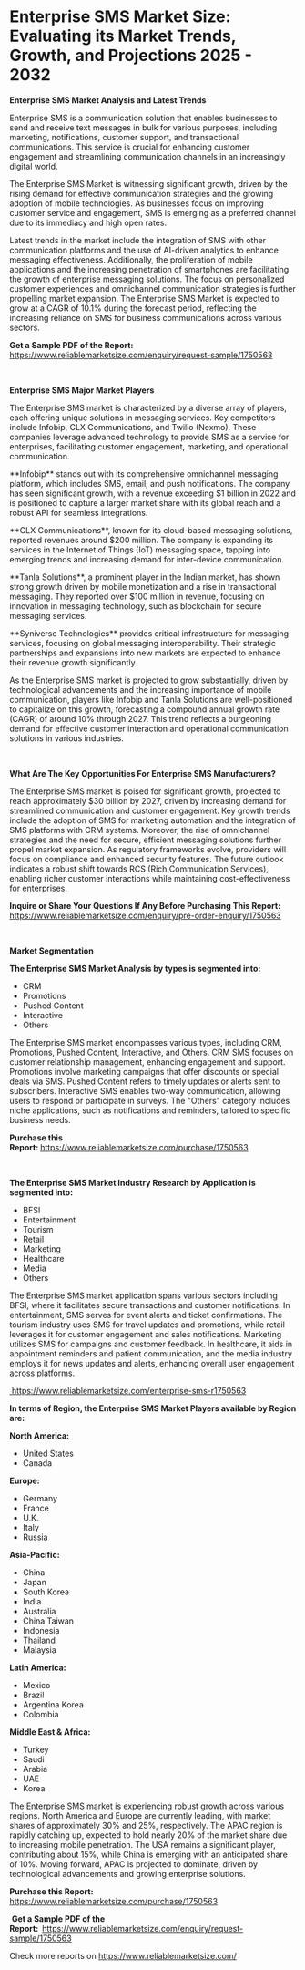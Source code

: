<p><h1>Enterprise SMS Market Size: Evaluating its Market Trends, Growth, and Projections 2025 - 2032</h1></p><p><strong>Enterprise SMS Market Analysis and Latest Trends</strong></p>
<p><p>Enterprise SMS is a communication solution that enables businesses to send and receive text messages in bulk for various purposes, including marketing, notifications, customer support, and transactional communications. This service is crucial for enhancing customer engagement and streamlining communication channels in an increasingly digital world.</p><p>The Enterprise SMS Market is witnessing significant growth, driven by the rising demand for effective communication strategies and the growing adoption of mobile technologies. As businesses focus on improving customer service and engagement, SMS is emerging as a preferred channel due to its immediacy and high open rates.</p><p>Latest trends in the market include the integration of SMS with other communication platforms and the use of AI-driven analytics to enhance messaging effectiveness. Additionally, the proliferation of mobile applications and the increasing penetration of smartphones are facilitating the growth of enterprise messaging solutions. The focus on personalized customer experiences and omnichannel communication strategies is further propelling market expansion. The Enterprise SMS Market is expected to grow at a CAGR of 10.1% during the forecast period, reflecting the increasing reliance on SMS for business communications across various sectors.</p></p>
<p><strong>Get a Sample PDF of the Report:&nbsp;</strong> <a href="https://www.reliablemarketsize.com/enquiry/request-sample/1750563?utm_campaign=2944&utm_medium=2&utm_source=Github&utm_content=ia&utm_term=09032025&utm_id=enterprise-sms">https://www.reliablemarketsize.com/enquiry/request-sample/1750563</a></p>
<p>&nbsp;</p>
<p><strong>Enterprise SMS Major Market Players</strong></p>
<p><p>The Enterprise SMS market is characterized by a diverse array of players, each offering unique solutions in messaging services. Key competitors include Infobip, CLX Communications, and Twilio (Nexmo). These companies leverage advanced technology to provide SMS as a service for enterprises, facilitating customer engagement, marketing, and operational communication.</p><p>**Infobip** stands out with its comprehensive omnichannel messaging platform, which includes SMS, email, and push notifications. The company has seen significant growth, with a revenue exceeding $1 billion in 2022 and is positioned to capture a larger market share with its global reach and a robust API for seamless integrations.</p><p>**CLX Communications**, known for its cloud-based messaging solutions, reported revenues around $200 million. The company is expanding its services in the Internet of Things (IoT) messaging space, tapping into emerging trends and increasing demand for inter-device communication.</p><p>**Tanla Solutions**, a prominent player in the Indian market, has shown strong growth driven by mobile monetization and a rise in transactional messaging. They reported over $100 million in revenue, focusing on innovation in messaging technology, such as blockchain for secure messaging services.</p><p>**Syniverse Technologies** provides critical infrastructure for messaging services, focusing on global messaging interoperability. Their strategic partnerships and expansions into new markets are expected to enhance their revenue growth significantly.</p><p>As the Enterprise SMS market is projected to grow substantially, driven by technological advancements and the increasing importance of mobile communication, players like Infobip and Tanla Solutions are well-positioned to capitalize on this growth, forecasting a compound annual growth rate (CAGR) of around 10% through 2027. This trend reflects a burgeoning demand for effective customer interaction and operational communication solutions in various industries.</p></p>
<p>&nbsp;</p>
<p><strong>What Are The Key Opportunities For Enterprise SMS Manufacturers?</strong></p>
<p><p>The Enterprise SMS market is poised for significant growth, projected to reach approximately $30 billion by 2027, driven by increasing demand for streamlined communication and customer engagement. Key growth trends include the adoption of SMS for marketing automation and the integration of SMS platforms with CRM systems. Moreover, the rise of omnichannel strategies and the need for secure, efficient messaging solutions further propel market expansion. As regulatory frameworks evolve, providers will focus on compliance and enhanced security features. The future outlook indicates a robust shift towards RCS (Rich Communication Services), enabling richer customer interactions while maintaining cost-effectiveness for enterprises.</p></p>
<p><strong>Inquire or Share Your Questions If Any Before Purchasing This Report:</strong> <a href="https://www.reliablemarketsize.com/enquiry/pre-order-enquiry/1750563?utm_campaign=2944&utm_medium=2&utm_source=Github&utm_content=ia&utm_term=09032025&utm_id=enterprise-sms">https://www.reliablemarketsize.com/enquiry/pre-order-enquiry/1750563</a></p>
<p>&nbsp;</p>
<p><strong>Market Segmentation</strong></p>
<p><strong>The Enterprise SMS Market Analysis by types is segmented into:</strong></p>
<p><ul><li>CRM</li><li>Promotions</li><li>Pushed Content</li><li>Interactive</li><li>Others</li></ul></p>
<p><p>The Enterprise SMS market encompasses various types, including CRM, Promotions, Pushed Content, Interactive, and Others. CRM SMS focuses on customer relationship management, enhancing engagement and support. Promotions involve marketing campaigns that offer discounts or special deals via SMS. Pushed Content refers to timely updates or alerts sent to subscribers. Interactive SMS enables two-way communication, allowing users to respond or participate in surveys. The "Others" category includes niche applications, such as notifications and reminders, tailored to specific business needs.</p></p>
<p><strong>Purchase this Report:&nbsp;</strong><a href="https://www.reliablemarketsize.com/purchase/1750563?utm_campaign=2944&utm_medium=2&utm_source=Github&utm_content=ia&utm_term=09032025&utm_id=enterprise-sms">https://www.reliablemarketsize.com/purchase/1750563</a></p>
<p>&nbsp;</p>
<p><strong>The Enterprise SMS Market Industry Research by Application is segmented into:</strong></p>
<p><ul><li>BFSI</li><li>Entertainment</li><li>Tourism</li><li>Retail</li><li>Marketing</li><li>Healthcare</li><li>Media</li><li>Others</li></ul></p>
<p><p>The Enterprise SMS market application spans various sectors including BFSI, where it facilitates secure transactions and customer notifications. In entertainment, SMS serves for event alerts and ticket confirmations. The tourism industry uses SMS for travel updates and promotions, while retail leverages it for customer engagement and sales notifications. Marketing utilizes SMS for campaigns and customer feedback. In healthcare, it aids in appointment reminders and patient communication, and the media industry employs it for news updates and alerts, enhancing overall user engagement across platforms.</p></p>
<p><a href="https://www.reliablemarketsize.com/enterprise-sms-r1750563?utm_campaign=2944&utm_medium=2&utm_source=Github&utm_content=ia&utm_term=09032025&utm_id=enterprise-sms">&nbsp;https://www.reliablemarketsize.com/enterprise-sms-r1750563</a></p>
<p><strong>In terms of Region, the Enterprise SMS Market Players available by Region are:</strong></p>
<p>
    <p> <strong> North America: </strong>
        <ul>
            <li>United States</li>
            <li>Canada</li>
        </ul>
        </p> 
    <p> <strong> Europe: </strong>
        <ul>
            <li>Germany</li>
            <li>France</li>
            <li>U.K.</li>
            <li>Italy</li>
            <li>Russia</li>
        </ul>
        </p> 
    <p> <strong> Asia-Pacific: </strong>
        <ul>
            <li>China</li>
            <li>Japan</li>
            <li>South Korea</li>
            <li>India</li>
            <li>Australia</li>
            <li>China Taiwan</li>
            <li>Indonesia</li>
            <li>Thailand</li>
            <li>Malaysia</li>
        </ul>
        </p> 
    <p> <strong> Latin America: </strong>
        <ul>
            <li>Mexico</li>
            <li>Brazil</li>
            <li>Argentina Korea</li>
            <li>Colombia</li>
        </ul>
        </p> 
    <p> <strong> Middle East & Africa: </strong>
        <ul>
            <li>Turkey</li>
            <li>Saudi</li>
            <li>Arabia</li>
            <li>UAE</li>
            <li>Korea</li>
        </ul>
    </p>
    </p>
<p><p>The Enterprise SMS market is experiencing robust growth across various regions. North America and Europe are currently leading, with market shares of approximately 30% and 25%, respectively. The APAC region is rapidly catching up, expected to hold nearly 20% of the market share due to increasing mobile penetration. The USA remains a significant player, contributing about 15%, while China is emerging with an anticipated share of 10%. Moving forward, APAC is projected to dominate, driven by technological advancements and growing enterprise solutions.</p></p>
<p><strong>Purchase this Report: </strong><a href="https://www.reliablemarketsize.com/purchase/1750563?utm_campaign=2944&utm_medium=2&utm_source=Github&utm_content=ia&utm_term=09032025&utm_id=enterprise-sms">https://www.reliablemarketsize.com/purchase/1750563</a></p>
<p>&nbsp;<strong>Get a Sample PDF of the Report:&nbsp;&nbsp;</strong><a href="https://www.reliablemarketsize.com/enquiry/request-sample/1750563?utm_campaign=2944&utm_medium=2&utm_source=Github&utm_content=ia&utm_term=09032025&utm_id=enterprise-sms">https://www.reliablemarketsize.com/enquiry/request-sample/1750563</a></p>
<p><strong></strong></p>
<p>Check more reports on <a href="https://www.reliablemarketsize.com/?utm_campaign=2944&utm_medium=2&utm_source=Github&utm_content=ia&utm_term=09032025&utm_id=enterprise-sms">https://www.reliablemarketsize.com/</a></p>